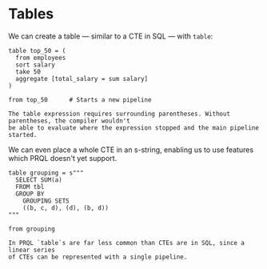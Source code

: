 # Tables

We can create a table — similar to a CTE in SQL — with `table`:

```prql
table top_50 = (
  from employees
  sort salary
  take 50
  aggregate [total_salary = sum salary]
)

from top_50      # Starts a new pipeline
```

```admonish note
The table expression requires surrounding parentheses. Without parentheses, the compiler wouldn't
be able to evaluate where the expression stopped and the main pipeline started.
```

We can even place a whole CTE in an s-string, enabling us to use features which
PRQL doesn't yet support.

```prql
table grouping = s"""
  SELECT SUM(a)
  FROM tbl
  GROUP BY
    GROUPING SETS
    ((b, c, d), (d), (b, d))
"""

from grouping
```

```admonish info
In PRQL `table`s are far less common than CTEs are in SQL, since a linear series
of CTEs can be represented with a single pipeline.
```

<!--
, like recursive queries:

TODO: get this example to work by removing the restriction to start with SELECT

Example from https://cloud.google.com/bigquery/docs/reference/standard-sql/query-syntax#recursive_keyword

table recursive_example = (s"""
  WITH RECURSIVE
    T1 AS ( (SELECT 1 AS n) UNION ALL (SELECT n + 1 AS n FROM T1 WHERE n < 3) )
  SELECT n FROM T1
""")

from recursive_example

-->
